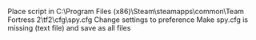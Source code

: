 Place script in 
C:\Program Files (x86)\Steam\steamapps\common\Team Fortress 2\tf2\cfg\spy.cfg
Change settings to preference
Make spy.cfg is missing (text file) and save as all files
